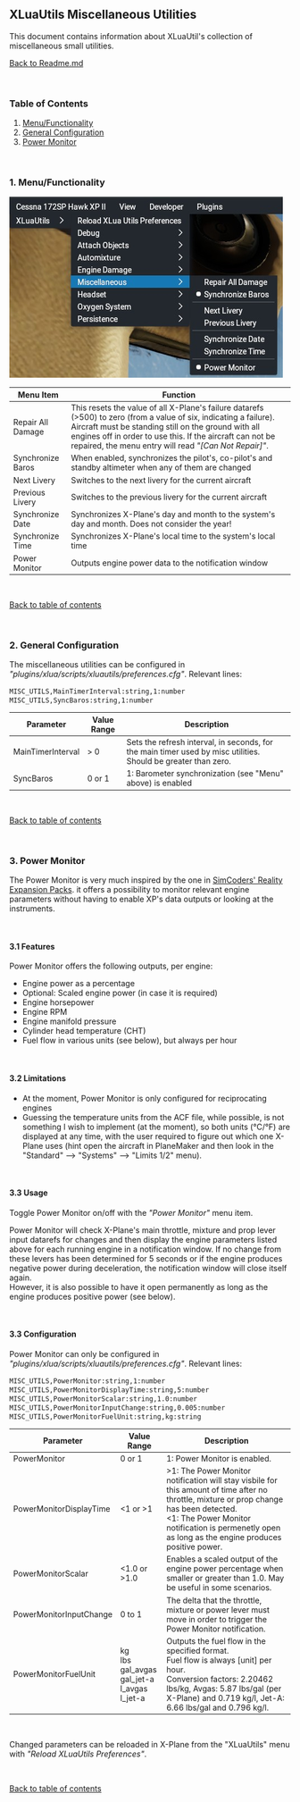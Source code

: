 ## XLuaUtils Miscellaneous Utilities

This document contains information about XLuaUtil's collection of miscellaneous small utilities.

[Back to Readme.md](../README.md) 

&nbsp;

<a name="toc"></a>
### Table of Contents
1. [Menu/Functionality](#1)   
2. [General Configuration](#2)   
3. [Power Monitor](#3)   

&nbsp;
 
 <a name="1"></a>
### 1. Menu/Functionality

![XLuaUtils Misc Menu](Images/XLuaUtils_Misc.jpg  "XLuaUtils Misc Menu")

Menu Item|Function
-|-
Repair All Damage|This resets the value of all X-Plane's failure datarefs (>500) to zero (from a value of six, indicating a failure). Aircraft must be standing still on the ground with all engines off in order to use this. If the aircraft can not be repaired, the menu entry will read _"[Can Not Repair]"_.
Synchronize Baros|When enabled, synchronizes the pilot's, co-pilot's and standby altimeter when any of them are changed
Next Livery|Switches to the next livery for the current aircraft
Previous Livery|Switches to the previous livery for the current aircraft
Synchronize Date|Synchronizes X-Plane's day and month to the system's day and month. Does not consider the year!
Synchronize Time|Synchronizes X-Plane's local time to the system's local time
Power Monitor|Outputs engine power data to the notification window 

&nbsp;

[Back to table of contents](#toc)

&nbsp;

<a name="2"></a>
### 2. General Configuration

The miscellaneous utilities can be configured in _"plugins/xlua/scripts/xluautils/preferences.cfg"_. Relevant lines:

```
MISC_UTILS,MainTimerInterval:string,1:number
MISC_UTILS,SyncBaros:string,1:number
```

Parameter|Value Range|Description
-|-|-
MainTimerInterval|> 0|Sets the refresh interval, in seconds, for the main timer used by misc utilities. Should be greater than zero.
SyncBaros|0 or 1|1: Barometer synchronization (see "Menu" above) is enabled

&nbsp;

[Back to table of contents](#toc)

&nbsp;

<a name="3"></a>
### 3. Power Monitor

The Power Monitor is very much inspired by the one in [SimCoders' Reality Expansion Packs](https://www.simcoders.com/reality-expansion-pack/overview/). it offers a possibility to monitor relevant engine parameters without having to enable XP's data outputs or looking at the instruments.  

&nbsp;

#### 3.1 Features

Power Monitor offers the following outputs, per engine:

- Engine power as a percentage
- Optional: Scaled engine power (in case it is required)
- Engine horsepower
- Engine RPM
- Engine manifold pressure
- Cylinder head temperature (CHT)
- Fuel flow in various units (see below), but always per hour

&nbsp;

#### 3.2 Limitations

- At the moment, Power Monitor is only configured for reciprocating engines
- Guessing the temperature units from the ACF file, while possible, is not something I wish to implement (at the moment), so both units (°C/°F) are displayed at any time, with the user required to figure out which one X-Plane uses (hint open the aircraft in PlaneMaker and then look in the "Standard" --> "Systems" --> "Limits 1/2" menu).

&nbsp;

#### 3.3 Usage

Toggle Power Monitor on/off with the _"Power Monitor"_ menu item.

Power Monitor will check X-Plane's main throttle, mixture and prop lever input datarefs for changes and then display the engine parameters listed above for each running engine in a notification window. If no change from these levers has been determined for 5 seconds or if the engine produces negative power during deceleration, the notification window will close itself again.   
However, it is also possible to have it open permanently as long as the engine produces positive power (see below).


&nbsp;
 
#### 3.3 Configuration

Power Monitor can only be configured in _"plugins/xlua/scripts/xluautils/preferences.cfg"_. Relevant lines:

```
MISC_UTILS,PowerMonitor:string,1:number
MISC_UTILS,PowerMonitorDisplayTime:string,5:number
MISC_UTILS,PowerMonitorScalar:string,1.0:number
MISC_UTILS,PowerMonitorInputChange:string,0.005:number
MISC_UTILS,PowerMonitorFuelUnit:string,kg:string
```

Parameter|Value Range|Description
-|-|-
PowerMonitor|0 or 1|1: Power Monitor is enabled.
PowerMonitorDisplayTime|<1 or >1|>1: The Power Monitor notification will stay visbile for this amount of time after no throttle, mixture or prop change has been detected.<br><1: The Power Monitor notification is permenetly open as long as the engine produces positive power.  
PowerMonitorScalar|<1.0 or >1.0|Enables a scaled output of the engine power percentage when smaller or greater than 1.0. May be useful in some scenarios.
PowerMonitorInputChange|0 to 1|The delta that the throttle, mixture or power lever must move in order to trigger the Power Monitor notification.
PowerMonitorFuelUnit|kg<br>lbs<br>gal_avgas<br>gal_jet-a<br>l_avgas<br>l_jet-a|Outputs the fuel flow in the specified format.<br>Fuel flow is always [unit] per hour.<br>Conversion factors: 2.20462 lbs/kg, Avgas: 5.87 lbs/gal (per X-Plane) and 0.719 kg/l, Jet-A: 6.66 lbs/gal and 0.796 kg/l.

&nbsp;

Changed parameters can be reloaded in X-Plane from the "XLuaUtils" menu with _"Reload XLuaUtils Preferences"_.

&nbsp;

[Back to table of contents](#toc)

&nbsp;